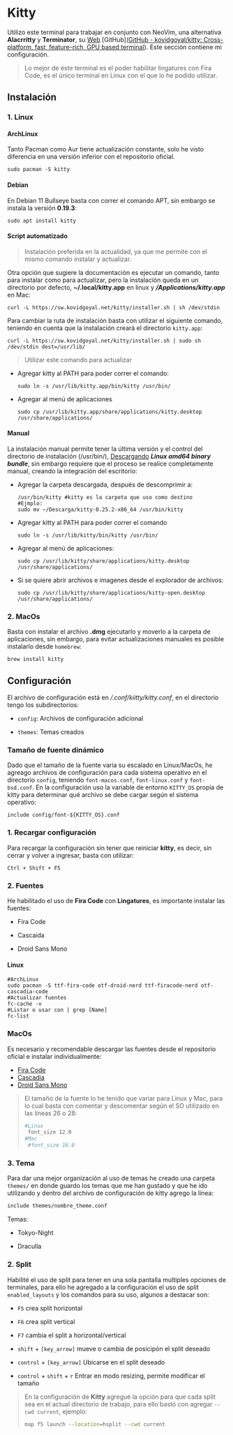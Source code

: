 # Kitty

Utilizo este terminal para trabajar en conjunto con NeoVim, una alternativa **Alacrritty** y **Terminator**, su [Web]([kitty](https://sw.kovidgoyal.net/kitty/)) [GitHub]([GitHub - kovidgoyal/kitty: Cross-platform, fast, feature-rich, GPU based terminal](https://github.com/kovidgoyal/kitty)). Este sección contiene mi configuración.

> Lo mejor de éste terminal es el poder habilitar lingatures con Fira Code, es el único terminal en Linux con el que lo he podido utilizar.

## Instalación

### 1. Linux

#### ArchLinux

Tanto Pacman como Aur tiene actualización constante, solo he visto diferencia en una versión inferior con el repositorio oficial.

```shell
sudo pacman -S kitty
```

#### Debian

En Debian 11 Bullseye basta con correr el comando APT, sin embargo se instala la versión **0.19.3**:

```shell
sudo apt install kitty
```

#### Script automatizado

> Instalación preferida en la actualidad, ya que me permite con el mismo comando instalar y actualizar.

Otra opción que sugiere la documentación es ejecutar un comando, tanto para instalar como para actualizar, pero la instalación queda en un directorio por defecto, **~/.local/kitty.app** en linux y ***/Applications/kitty.app*** en Mac:

```shell
curl -L https://sw.kovidgoyal.net/kitty/installer.sh | sh /dev/stdin
```

Para cambiar la ruta de instalación basta con utilizar el siguiente comando, teniendo en cuenta que la instalación creará el directorio `kitty.app`:

```shell
curl -L https://sw.kovidgoyal.net/kitty/installer.sh | sudo sh /dev/stdin dest=/usr/lib/
```

> Utilizar este comando para actualizar

- Agregar kitty al PATH para poder correr el comando:
  
  ```shell
  sudo ln -s /usr/lib/kitty.app/bin/kitty /usr/bin/
  ```

- Agregar al menú de aplicaciones
  
  ```shell
  sudo cp /usr/lib/kitty.app/share/applications/kitty.desktop /usr/share/applications/
  ```

#### Manual

La instalación manual permite tener la última versión y el control del directorio de instalación (/usr/bin/), [Descargando](https://github.com/kovidgoyal/kitty/releases) ***Linux amd64 binary bundle***, sin embargo requiere que el proceso se realice completamente manual, creando la integración del escritorio:

- Agregar la carpeta descargada, después de descomprimir a:
  
  ```shell
  /usr/bin/kitty #kitty es la carpeta que uso como destino
  #Ejmplo:
  sudo mv ~/Descarga/kitty-0.25.2-x86_64 /usr/bin/kitty
  ```

- Agregar kitty al PATH para poder correr el comando
  
  ```shell
  sudo ln -s /usr/lib/kitty/bin/kitty /usr/bin/
  ```

- Agregar al menú de aplicaciones:
  
  ```shell
  sudo cp /usr/lib/kitty/share/applications/kitty.desktop /usr/share/applications/
  ```

- Si se quiere abrir archivos e imagenes desde el explorador de archivos:
  
  ```shell
  sudo cp /usr/lib/kitty/share/applications/kitty-open.desktop /usr/share/applications/
  ```

### 2. MacOs

Basta con instalar el archivo **.dmg** ejecutarlo y moverlo a la carpeta de aplicaciones, sin embargo, para evitar actualizaciones manuales es posible instalarlo desde `homebrew`:

```shell
brew install kitty
```

## Configuración

El archivo de configuración está en */.conf/kiitty/kitty.conf*, en el directorio tengo los subdirectorios:

- `config`: Archivos de configuración adicional

- `themes`: Temas creados

### Tamaño de fuente dinámico

Dado que el tamaño de la fuente varia su escalado en Linux/MacOs, he agreago archivos de configuración para cada sistema operativo en el directorio `config`, teniendo `font-macos.conf`, `font-linux.conf` y `font-bsd.conf`. En la configuración uso la variable de entorno `KITTY_OS` propia de kitty para determinar qué archivo se debe cargar según el sistema operativo:

```vim
include config/font-${KITTY_OS}.conf
```

### 1. Recargar configuración

Para recargar la configuración sin tener que reiniciar **kitty**, es decir, sin cerrar y volver a ingresar, basta con utilizar:

`Ctrl + Shift + F5`

### 2. Fuentes

He habilitado el uso de **Fira Code** con **Lingatures**, es importante instalar las fuentes:

- Fira Code

- Cascaida

- Droid Sans Mono

#### Linux

```shell
#ArchLinux
sudo pacman -S ttf-fira-code otf-droid-nerd ttf-firacode-nerd otf-cascadia-code 
#Actualizar fuentes
fc-cache -v
#Listar o usar con | grep [Name]
fc-list
```

### MacOs

Es necesario y recomendable descargar las fuentes desde el repositorio oficial e instalar individualmente:

- [Fira Code](https://github.com/tonsky/FiraCode/releases)
- [Cascadia](https://github.com/microsoft/cascadia-code/releases)
- [Droid Sans Mono](https://www.fontsquirrel.com/fonts/droid-sans-mono)

> El tamaño de la fuente lo he tenido que variar para Linux y Mac, para lo cual basta con comentar y descomentar según el SO utilizado en las líneas 26 o 28:
> 
> ```sh
> #Linux
>  font_size 12.0
> #Mac
>  #font_size 16.0
> ```

### 3. Tema

Para dar una mejor organización al uso de temas he creado una carpeta `themes/` en donde guardo los temas que me han gustado y que he ido utilizando y dentro del archivo de configuración de kitty agrego la línea:

```pascal
include themes/nombre_theme.conf
```

Temas:

- Tokyo-Night

- Draculla

### 2. Split

Habilité el uso de split para tener en una sola pantalla multiples opciones de terminales, para ello he agregado a la configuración el uso de split `enabled_layouts` y los comandos para su uso, algunos a destacar son:

- `F5` crea split horizontal

- `F6` crea split vertical

- `F7` cambia el split a horizontal/vertical

- `shift` + `[key_arrow]` mueve o cambia de posicipón  el split deseado

- `control` + `[key_arrow]` Ubicarse en el split deseado

- `control` + `shift` + `r` Entrar en modo resizing, permite modificar el tamaño

> En la configuración de **Kitty** agregué la opción para que cada split sea en el actual directorio de trabajo, para ello bastó con agregar  `--cwd current`, ejemplo:
> 
> ```sh
> map f5 launch --location=hsplit --cwd current
> ```
